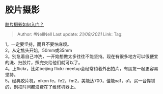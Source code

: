 # 胶片摄影
[胶片摄影如何入门？](https://www.zhihu.com/question/19604312/answer/12721999)

> Author: #NellNell 
> Last update: *21/08/2021* 
> Link:
> Tag: 

1。一定要坚持，而且不要怕麻烦。  
2。从定焦头开始，50mm或35mm  
3。别急着自己冲洗，一开始想做太多往往不能坚持。现在有很多地方可以很便宜的洗、扫胶片，照完交给他们就可以了。  
4。上flickr，比如beijing flickr meetup会经常约着外出拍片，有朋友一起更容易坚持。  
5。经典胶片机，nikon fe，fe2，fm2，美能达700，佳能xa1，a1。买一台靠铺的，别把时间都浪费在了维修机器上。

  
  



